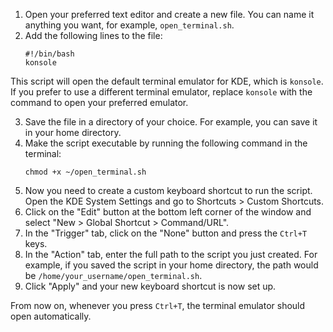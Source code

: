 1. Open your preferred text editor and create a new file. You can name it anything you want, for example, `open_terminal.sh`.
2. Add the following lines to the file:
    ```
    #!/bin/bash
    konsole
    ```
This script will open the default terminal emulator for KDE, which is `konsole`. If you prefer to use a different terminal emulator, replace `konsole` with the command to open your preferred emulator.

3. Save the file in a directory of your choice. For example, you can save it in your home directory.
4. Make the script executable by running the following command in the terminal:
    ```
    chmod +x ~/open_terminal.sh
    ```
5. Now you need to create a custom keyboard shortcut to run the script. Open the KDE System Settings and go to Shortcuts > Custom Shortcuts.
6. Click on the "Edit" button at the bottom left corner of the window and select "New > Global Shortcut > Command/URL".
7. In the "Trigger" tab, click on the "None" button and press the `Ctrl+T` keys.
8. In the "Action" tab, enter the full path to the script you just created. For example, if you saved the script in your home directory, the path would be `/home/your_username/open_terminal.sh`.
9. Click "Apply" and your new keyboard shortcut is now set up.


From now on, whenever you press `Ctrl+T`, the terminal emulator should open automatically.
